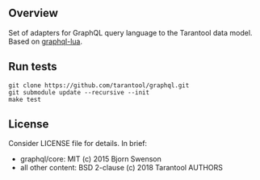 ## Overview

Set of adapters for GraphQL query language to the Tarantool data model. Based
on [graphql-lua](https://github.com/bjornbytes/graphql-lua).

## Run tests

```
git clone https://github.com/tarantool/graphql.git
git submodule update --recursive --init
make test
```

## License

Consider LICENSE file for details. In brief:

* graphql/core: MIT (c) 2015 Bjorn Swenson
* all other content: BSD 2-clause (c) 2018 Tarantool AUTHORS
